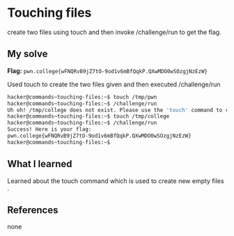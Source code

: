 # Touching files 
create two files using touch and then invoke /challenge/run to get the flag.

## My solve
**Flag:** `pwn.college{wFNQRvB9jZ7tO-9od1v6mBfQqkP.QXwMDO0wSOzgjNzEzW}`


Used touch to create the two files given and then executed /challenge/run

```bash
hacker@commands~touching-files:~$ touch /tmp/pwn
hacker@commands~touching-files:~$ /challenge/run
Uh oh! /tmp/college does not exist. Please use the 'touch' command to create it!
hacker@commands~touching-files:~$ touch /tmp/college
hacker@commands~touching-files:~$ /challenge/run
Success! Here is your flag:
pwn.college{wFNQRvB9jZ7tO-9od1v6mBfQqkP.QXwMDO0wSOzgjNzEzW}
hacker@commands~touching-files:~$

```

## What I learned
Learned about the touch command which is used to create new empty files .


## References 
none
